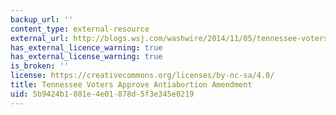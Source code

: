 ```yaml
---
backup_url: ''
content_type: external-resource
external_url: http://blogs.wsj.com/washwire/2014/11/05/tennessee-voters-approve-antiabortion-amendment/
has_external_licence_warning: true
has_external_license_warning: true
is_broken: ''
license: https://creativecommons.org/licenses/by-nc-sa/4.0/
title: Tennessee Voters Approve Antiabortion Amendment
uid: 5b9424b1-801e-4e01-878d-5f3e345e0219
---
```

